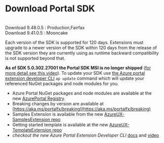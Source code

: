 # Download Portal SDK 
 <br/> Download 9.48.0.5 : Production,Fairfax<br/> Download 9.41.0.5 : Mooncake 

 Each version of the SDK is supported for 120 days. Extensions must upgrade to a newer version of the SDK within 120 days from the release of the SDK version they are currently using as runtime backward compatibility is not supported beyond that.  

 **As of SDK 5.0.302.27001 the Portal SDK MSI is no longer shipped** ([for more detail see this video](https://msit.microsoftstream.com/video/cebb1d66-c89c-4d7e-bea7-efc87ddbb1a7?st=3192)). 
  To update your SDK use [the Azure portal extension developer CLI](https://aka.ms/portalfx/apclidoc) `ap update` command which will update your referenced NuGet packages and node modules for you.

 - Azure Portal NuGet packages and node modules are available at the new [AzurePortal Registry](https://msazure.visualstudio.com/One/_packaging?_a=feed&feed=AzurePortal).
 - Breaking changes by version are available at [https://aka.ms/portalfx/breaking](https://aka.ms/portalfx/breaking)
 - Samples Extension is available from the new [AzureUX-SamplesExtension repo](top-extensions-samples.md#clone-build-and-run-your-local-samples-extension)
 - Getting started template is available at the new [AzureUX-TemplateExtension repo](top-extensions-getting-started.md#creating-and-running-an-extension)
 - *checkout the new Azure Portal Extension Developer CLI* [docs](https://aka.ms/portalfx/apclidoc) and [video](https://aka.ms/portalfx/apcli)